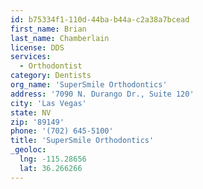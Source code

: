 ```yaml
---
id: b75334f1-110d-44ba-b44a-c2a38a7bcead
first_name: Brian
last_name: Chamberlain
license: DDS
services:
  - Orthodontist
category: Dentists
org_name: 'SuperSmile Orthodontics'
address: '7090 N. Durango Dr., Suite 120'
city: 'Las Vegas'
state: NV
zip: '89149'
phone: '(702) 645-5100'
title: 'SuperSmile Orthodontics'
_geoloc:
  lng: -115.28656
  lat: 36.266266
---
```

